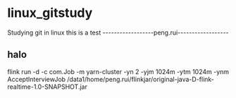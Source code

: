 # linux_gitstudy
Studying git in linux
this is a test
------------------peng.rui------------------
## halo
flink run -d -c com.Job -m yarn-cluster -yn 2 -yjm 1024m -ytm 1024m -ynm AcceptInterviewJob  /data1/home/peng.rui/flinkjar/original-java-D-flink-realtime-1.0-SNAPSHOT.jar 
